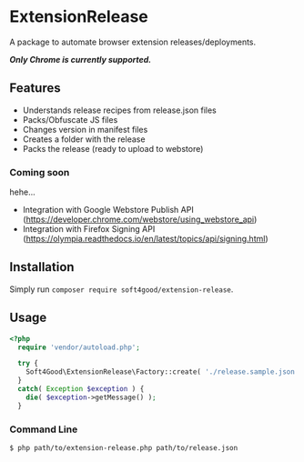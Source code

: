 ExtensionRelease
================

A package to automate browser extension releases/deployments.

***Only Chrome is currently supported.***

## Features

- Understands release recipes from release.json files
- Packs/Obfuscate JS files
- Changes version in manifest files
- Creates a folder with the release
- Packs the release (ready to upload to webstore) 

### Coming soon

hehe...

- Integration with Google Webstore Publish API (https://developer.chrome.com/webstore/using_webstore_api)
- Integration with Firefox Signing API (https://olympia.readthedocs.io/en/latest/topics/api/signing.html)

## Installation

Simply run `composer require soft4good/extension-release`.

## Usage

```php
<?php
  require 'vendor/autoload.php';

  try {
    Soft4Good\ExtensionRelease\Factory::create( './release.sample.json' );
  }
  catch( Exception $exception ) {
    die( $exception->getMessage() );
  }
```

### Command Line
```
$ php path/to/extension-release.php path/to/release.json
```